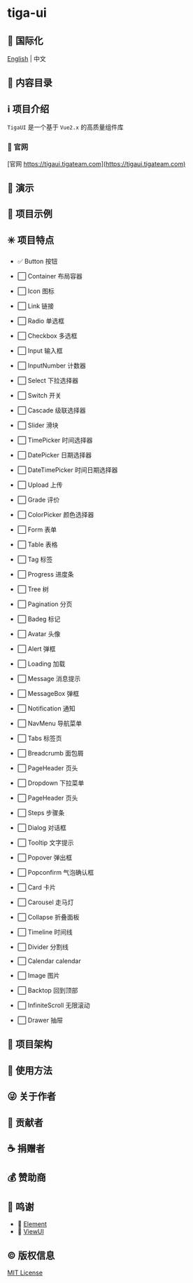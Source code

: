 # tiga-ui

## :large_blue_circle: 国际化

[English](README.md) | 中文

## :book: 内容目录

## :information_source: 项目介绍

`TigaUI` 是一个基于 `Vue2.x` 的高质量组件库

### :bell: 官网

[官网 https://tigaui.tigateam.com](https://tigaui.tigateam.com)

## :foggy: 演示

## :large_blue_diamond: 项目示例

## :eight_spoked_asterisk: 项目特点

* :white_check_mark: Button 按钮
* :white_large_square: Container 布局容器
* :white_large_square: Icon 图标
* :white_large_square: Link 链接

* :white_large_square: Radio 单选框
* :white_large_square: Checkbox 多选框
* :white_large_square: Input 输入框
* :white_large_square: InputNumber 计数器
* :white_large_square: Select 下拉选择器
* :white_large_square: Switch 开关
* :white_large_square: Cascade 级联选择器
* :white_large_square: Slider 滑块
* :white_large_square: TimePicker 时间选择器
* :white_large_square: DatePicker 日期选择器
* :white_large_square: DateTimePicker 时间日期选择器
* :white_large_square: Upload 上传
* :white_large_square: Grade 评价
* :white_large_square: ColorPicker 颜色选择器
* :white_large_square: Form 表单

* :white_large_square: Table 表格
* :white_large_square: Tag 标签
* :white_large_square: Progress 进度条
* :white_large_square: Tree 树
* :white_large_square: Pagination 分页
* :white_large_square: Badeg 标记
* :white_large_square: Avatar 头像

* :white_large_square: Alert 弹框
* :white_large_square: Loading 加载
* :white_large_square: Message 消息提示
* :white_large_square: MessageBox 弹框
* :white_large_square: Notification 通知

* :white_large_square: NavMenu 导航菜单
* :white_large_square: Tabs 标签页
* :white_large_square: Breadcrumb 面包屑
* :white_large_square: PageHeader 页头
* :white_large_square: Dropdown 下拉菜单
* :white_large_square: PageHeader 页头
* :white_large_square: Steps 步骤条

* :white_large_square: Dialog 对话框
* :white_large_square: Tooltip 文字提示
* :white_large_square: Popover 弹出框
* :white_large_square: Popconfirm 气泡确认框
* :white_large_square: Card 卡片
* :white_large_square: Carousel 走马灯
* :white_large_square: Collapse 折叠面板
* :white_large_square: Timeline 时间线
* :white_large_square: Divider 分割线
* :white_large_square: Calendar calendar
* :white_large_square: Image 图片
* :white_large_square: Backtop 回到顶部
* :white_large_square: InfiniteScroll 无限滚动
* :white_large_square: Drawer 抽屉

## :leaves: 项目架构

## :gem: 使用方法

## :stuck_out_tongue_winking_eye: 关于作者

## :stars: 贡献者

## :coffee: 捐赠者

## :moneybag: 赞助商

## :clap: 鸣谢

* :green_heart: [Element](https://element.eleme.cn/#/zh-CN)
* :green_heart: [ViewUI](https://iviewui.com/)

## :copyright: 版权信息

[MIT License](LICENSE)
